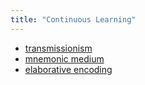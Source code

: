 ```yaml
---
title: "Continuous Learning"
---
```

- [transmissionism](transmissionism.md)
- [mnemonic medium](mnemonic-medium.md)
- [elaborative encoding](elaborative-encoding.md)